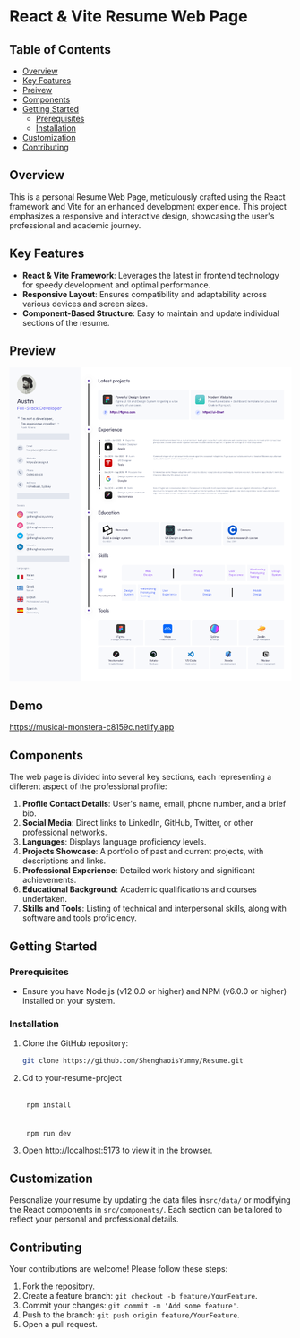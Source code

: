 # React & Vite Resume Web Page

## Table of Contents

- [Overview](#overview)
- [Key Features](#key-features)
- [Preivew](#preview)
- [Components](#components)
- [Getting Started](#getting-started)
  - [Prerequisites](#prerequisites)
  - [Installation](#installation)
- [Customization](#customization)
- [Contributing](#contributing)

## Overview

This is a personal Resume Web Page, meticulously crafted using the React framework and Vite for an enhanced development experience. This project emphasizes a responsive and interactive design, showcasing the user's professional and academic journey.

## Key Features

- **React & Vite Framework**: Leverages the latest in frontend technology for speedy development and optimal performance.
- **Responsive Layout**: Ensures compatibility and adaptability across various devices and screen sizes.
- **Component-Based Structure**: Easy to maintain and update individual sections of the resume.

## Preview

![Screenshot of Resume Web Page](/src/assets/images/resume.png)

## Demo

https://musical-monstera-c8159c.netlify.app

## Components

The web page is divided into several key sections, each representing a different aspect of the professional profile:

1. **Profile Contact Details**: User's name, email, phone number, and a brief bio.
2. **Social Media**: Direct links to LinkedIn, GitHub, Twitter, or other professional networks.
3. **Languages**: Displays language proficiency levels.
4. **Projects Showcase**: A portfolio of past and current projects, with descriptions and links.
5. **Professional Experience**: Detailed work history and significant achievements.
6. **Educational Background**: Academic qualifications and courses undertaken.
7. **Skills and Tools**: Listing of technical and interpersonal skills, along with software and tools proficiency.

## Getting Started

### Prerequisites

- Ensure you have Node.js (v12.0.0 or higher) and NPM (v6.0.0 or higher) installed on your system.

### Installation

1. Clone the GitHub repository:

   ```bash
   git clone https://github.com/ShenghaoisYummy/Resume.git
   ```

2. Cd to your-resume-project

   ```bash

    npm install


    npm run dev
   ```
3. Open http://localhost:5173 to view it in the browser.

## Customization

Personalize your resume by updating the data files in`src/data/` or modifying the React components in `src/components/`. Each section can be tailored to reflect your personal and professional details.

## Contributing

Your contributions are welcome! Please follow these steps:

1. Fork the repository.
2. Create a feature branch: `git checkout -b feature/YourFeature`.
3. Commit your changes: `git commit -m 'Add some feature'`.
4. Push to the branch: `git push origin feature/YourFeature`.
5. Open a pull request.
